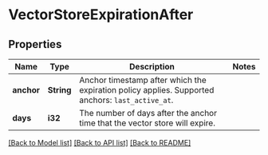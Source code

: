 # VectorStoreExpirationAfter

## Properties

Name | Type | Description | Notes
------------ | ------------- | ------------- | -------------
**anchor** | **String** | Anchor timestamp after which the expiration policy applies. Supported anchors: `last_active_at`. | 
**days** | **i32** | The number of days after the anchor time that the vector store will expire. | 

[[Back to Model list]](../README.md#documentation-for-models) [[Back to API list]](../README.md#documentation-for-api-endpoints) [[Back to README]](../README.md)


